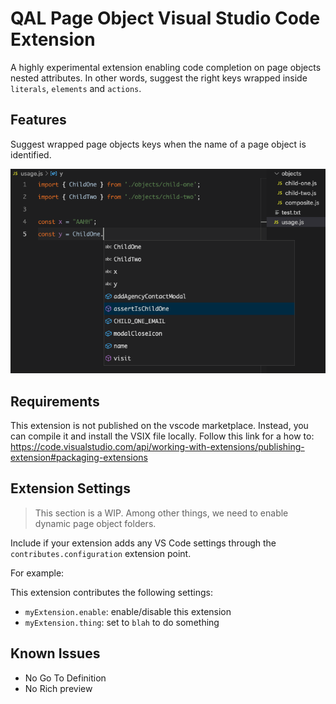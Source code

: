 # QAL Page Object Visual Studio Code Extension

A highly experimental extension enabling code completion on page objects nested attributes.
In other words, suggest the right keys wrapped inside `literals`, `elements` and `actions`.

## Features

Suggest wrapped page objects keys when the name of a page object is identified.

![Autocomplete](https://github.com/hang-up/qal-po-vscode/blob/master/images/suggestion.png)

## Requirements

This extension is not published on the vscode marketplace. Instead, you can compile it and install the VSIX file locally.
Follow this link for a how to: https://code.visualstudio.com/api/working-with-extensions/publishing-extension#packaging-extensions 

## Extension Settings
> This section is a WIP. Among other things, we need to enable dynamic page object folders.

Include if your extension adds any VS Code settings through the `contributes.configuration` extension point.

For example:

This extension contributes the following settings:

* `myExtension.enable`: enable/disable this extension
* `myExtension.thing`: set to `blah` to do something

## Known Issues

- No Go To Definition
- No Rich preview
